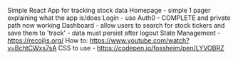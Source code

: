 Simple React App for tracking stock data 
Homepage - simple 1 pager explaining what the app is/does
Login - use Auth0 - COMPLETE and private path now working 
Dashboard - allow users to search for stock tickers and save them to 'track' - data must persist after logout 
State Management - https://recoiljs.org/ How to: https://www.youtube.com/watch?v=BchtCWxs7sA
CSS to use - https://codepen.io/fossheim/pen/LYVOBRZ
